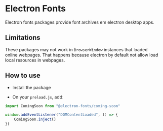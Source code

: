 # Electron Fonts

Electron fonts packages provide font archives em electron desktop apps.

## Limitations

These packages may not work in `BrowserWindow` instances that loaded online webpages. That happens because electron by default not allow load local resources in webpages.

## How to use

* Install the package

* On your `preload.js`, add:

```ts
import ComingSoon from "@electron-fonts/coming-soon"

window.addEventListener("DOMContentLoaded", () => {
    ComingSoon.inject()
})
```